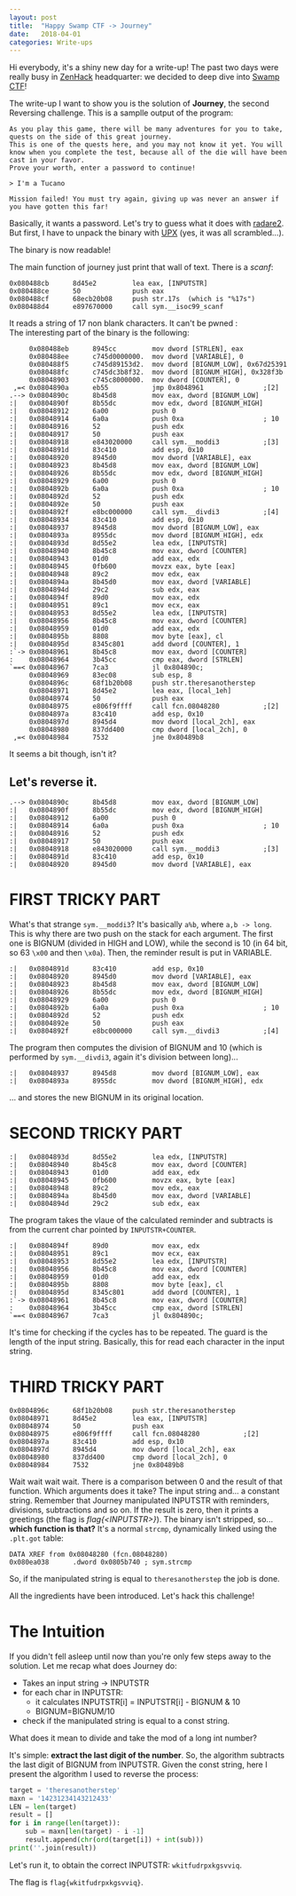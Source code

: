 ```yaml
---
layout: post
title:  "Happy Swamp CTF -> Journey"
date:   2018-04-01
categories: Write-ups
---
```

Hi everybody, it's a shiny new day for a write-up!
The past two days were really busy in <span style="color: blue">[ZenHack](http://zenhack.team)</span> headquarter:
we decided to deep dive into <span style="color: blue">[Swamp CTF](https://play.swampctf.com/)</span>!

The write-up I want to show you is the solution of **Journey**, the second Reversing challenge.
This is a samplle output of the program:
```
As you play this game, there will be many adventures for you to take,
quests on the side of this great journey.
This is one of the quests here, and you may not know it yet. You will
know when you complete the test, because all of the die will have been
cast in your favor.
Prove your worth, enter a password to continue!

> I'm a Tucano

Mission failed! You must try again, giving up was never an answer if
you have gotten this far!
```
Basically, it wants a password. Let's try to guess what it does with <span style="color: blue">[radare2](http://rada.re)</span>.
But first, I have to unpack the binary with [UPX](https://upx.github.io/) (yes, it was all scrambled...).

The binary is now readable!

The main function of journey just print that wall of text. There is a *scanf*: <br>
```
0x080488cb      8d45e2         lea eax, [INPUTSTR]
0x080488ce      50             push eax
0x080488cf      68ecb20b08     push str.17s  (which is "%17s")
0x080488d4      e897670000     call sym.__isoc99_scanf
```
It reads a string of 17 non blank characters. It can't be pwned :\
The interesting part of the binary is the following:

```
     0x080488eb      8945cc         mov dword [STRLEN], eax
     0x080488ee      c745d0000000.  mov dword [VARIABLE], 0
     0x080488f5      c745d89153d2.  mov dword [BIGNUM_LOW], 0x67d25391
     0x080488fc      c745dc3b8f32.  mov dword [BIGNUM_HIGH], 0x328f3b
     0x08048903      c745c8000000.  mov dword [COUNTER], 0
 ,=< 0x0804890a      eb55           jmp 0x8048961               ;[2]
.--> 0x0804890c      8b45d8         mov eax, dword [BIGNUM_LOW]
:|   0x0804890f      8b55dc         mov edx, dword [BIGNUM_HIGH]
:|   0x08048912      6a00           push 0
:|   0x08048914      6a0a           push 0xa                    ; 10
:|   0x08048916      52             push edx
:|   0x08048917      50             push eax
:|   0x08048918      e843020000     call sym.__moddi3           ;[3]
:|   0x0804891d      83c410         add esp, 0x10
:|   0x08048920      8945d0         mov dword [VARIABLE], eax
:|   0x08048923      8b45d8         mov eax, dword [BIGNUM_LOW]
:|   0x08048926      8b55dc         mov edx, dword [BIGNUM_HIGH]
:|   0x08048929      6a00           push 0
:|   0x0804892b      6a0a           push 0xa                    ; 10
:|   0x0804892d      52             push edx
:|   0x0804892e      50             push eax
:|   0x0804892f      e8bc000000     call sym.__divdi3           ;[4]
:|   0x08048934      83c410         add esp, 0x10
:|   0x08048937      8945d8         mov dword [BIGNUM_LOW], eax
:|   0x0804893a      8955dc         mov dword [BIGNUM_HIGH], edx
:|   0x0804893d      8d55e2         lea edx, [INPUTSTR]
:|   0x08048940      8b45c8         mov eax, dword [COUNTER]
:|   0x08048943      01d0           add eax, edx
:|   0x08048945      0fb600         movzx eax, byte [eax]
:|   0x08048948      89c2           mov edx, eax
:|   0x0804894a      8b45d0         mov eax, dword [VARIABLE]
:|   0x0804894d      29c2           sub edx, eax
:|   0x0804894f      89d0           mov eax, edx
:|   0x08048951      89c1           mov ecx, eax
:|   0x08048953      8d55e2         lea edx, [INPUTSTR]
:|   0x08048956      8b45c8         mov eax, dword [COUNTER]
:|   0x08048959      01d0           add eax, edx
:|   0x0804895b      8808           mov byte [eax], cl
:|   0x0804895d      8345c801       add dword [COUNTER], 1
:`-> 0x08048961      8b45c8         mov eax, dword [COUNTER]
:    0x08048964      3b45cc         cmp eax, dword [STRLEN]
`==< 0x08048967      7ca3           jl 0x804890c;
     0x08048969      83ec08         sub esp, 8
     0x0804896c      68f1b20b08     push str.theresanotherstep
     0x08048971      8d45e2         lea eax, [local_1eh]
     0x08048974      50             push eax
     0x08048975      e806f9ffff     call fcn.08048280           ;[2]
     0x0804897a      83c410         add esp, 0x10
     0x0804897d      8945d4         mov dword [local_2ch], eax
     0x08048980      837dd400       cmp dword [local_2ch], 0
 ,=< 0x08048984      7532           jne 0x80489b8
```

It seems a bit though, isn't it?
## Let's reverse it.

```
.--> 0x0804890c      8b45d8         mov eax, dword [BIGNUM_LOW]
:|   0x0804890f      8b55dc         mov edx, dword [BIGNUM_HIGH]
:|   0x08048912      6a00           push 0
:|   0x08048914      6a0a           push 0xa                    ; 10
:|   0x08048916      52             push edx
:|   0x08048917      50             push eax
:|   0x08048918      e843020000     call sym.__moddi3           ;[3]
:|   0x0804891d      83c410         add esp, 0x10
:|   0x08048920      8945d0         mov dword [VARIABLE], eax
```
# FIRST TRICKY PART
What's that strange `sym.__moddi3`?
It's basically `a%b`, where `a,b -> long`. This is why there are two push on the stack for each argument.
The first one is BIGNUM (divided in HIGH and LOW), while the second is 10 (in 64 bit, so 63 `\x00` and then `\x0a`).
Then, the reminder result is put in VARIABLE.
```
:|   0x0804891d      83c410         add esp, 0x10
:|   0x08048920      8945d0         mov dword [VARIABLE], eax
:|   0x08048923      8b45d8         mov eax, dword [BIGNUM_LOW]
:|   0x08048926      8b55dc         mov edx, dword [BIGNUM_HIGH]
:|   0x08048929      6a00           push 0
:|   0x0804892b      6a0a           push 0xa                    ; 10
:|   0x0804892d      52             push edx
:|   0x0804892e      50             push eax
:|   0x0804892f      e8bc000000     call sym.__divdi3           ;[4]
```

The program then computes the division of BIGNUM and 10 (which is performed by `sym.__divdi3`, again it's division between long)...
```
:|   0x08048937      8945d8         mov dword [BIGNUM_LOW], eax
:|   0x0804893a      8955dc         mov dword [BIGNUM_HIGH], edx
```
... and stores the new BIGNUM in its original location.

# SECOND TRICKY PART
```
:|   0x0804893d      8d55e2         lea edx, [INPUTSTR]
:|   0x08048940      8b45c8         mov eax, dword [COUNTER]
:|   0x08048943      01d0           add eax, edx
:|   0x08048945      0fb600         movzx eax, byte [eax]
:|   0x08048948      89c2           mov edx, eax
:|   0x0804894a      8b45d0         mov eax, dword [VARIABLE]
:|   0x0804894d      29c2           sub edx, eax
```
The program takes the vlaue of the calculated reminder and subtracts is from the current
char pointed by `INPUTSTR+COUNTER`.

```
:|   0x0804894f      89d0           mov eax, edx
:|   0x08048951      89c1           mov ecx, eax
:|   0x08048953      8d55e2         lea edx, [INPUTSTR]
:|   0x08048956      8b45c8         mov eax, dword [COUNTER]
:|   0x08048959      01d0           add eax, edx
:|   0x0804895b      8808           mov byte [eax], cl
:|   0x0804895d      8345c801       add dword [COUNTER], 1
:`-> 0x08048961      8b45c8         mov eax, dword [COUNTER]
:    0x08048964      3b45cc         cmp eax, dword [STRLEN]
`==< 0x08048967      7ca3           jl 0x804890c;
```
It's time for checking if the cycles has to be repeated. The guard is the length of the input string.
Basically, this for read each character in the input string.

# THIRD TRICKY PART
```
0x0804896c      68f1b20b08     push str.theresanotherstep
0x08048971      8d45e2         lea eax, [INPUTSTR]
0x08048974      50             push eax
0x08048975      e806f9ffff     call fcn.08048280           ;[2]
0x0804897a      83c410         add esp, 0x10
0x0804897d      8945d4         mov dword [local_2ch], eax
0x08048980      837dd400       cmp dword [local_2ch], 0
0x08048984      7532           jne 0x80489b8
```
Wait wait wait wait. There is a comparison between 0 and the result of that function.
Which arguments does it take? The input string and... a constant string.
Remember that Journey manipulated INPUTSTR with reminders, divisions, subtractions and so on.
If the result is zero, then it prints a greetings (the flag is *flag{\<INPUTSTR\>}*).
The binary isn't stripped, so... **which function is that?**
It's a normal `strcmp`, dynamically linked using the `.plt.got` table:

```
DATA XREF from 0x08048280 (fcn.08048280)
0x080ea038      .dword 0x0805b740 ; sym.strcmp  
```

So, if the manipulated string is equal to `theresanotherstep` the job is done.

All the ingredients have been introduced. Let's hack this challenge!

# The Intuition
If you didn't fell asleep until now than you're only few steps away to the solution. Let me recap what does Journey do:

* Takes an input string -> INPUTSTR
* for each char in INPUTSTR:
    * it calculates INPUTSTR[i] = INPUTSTR[i] - BIGNUM & 10
    * BIGNUM=BIGNUM/10
* check if the manipulated string is equal to a const string.

What does it mean to divide and take the mod of a long int number?

It's simple: **extract the last digit of the number**. So, the algorithm subtracts the last digit of BIGNUM from
INPUTSTR. Given the const string, here I present the algorithm I used to reverse the process:

```python
target = 'theresanotherstep'
maxn = '14231234143212433'
LEN = len(target)
result = []
for i in range(len(target)):
    sub = maxn[len(target) - i -1]
    result.append(chr(ord(target[i]) + int(sub)))
print(''.join(result))
```

Let's run it, to obtain the correct INPUTSTR: `wkitfudrpxkgsvviq`.

The flag is `flag{wkitfudrpxkgsvviq}`.
